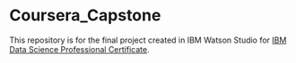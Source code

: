 # Coursera_Capstone
This repository is for the final project created in IBM Watson Studio for [IBM Data Science Professional Certificate](https://www.coursera.org/professional-certificates/ibm-data-science). 
